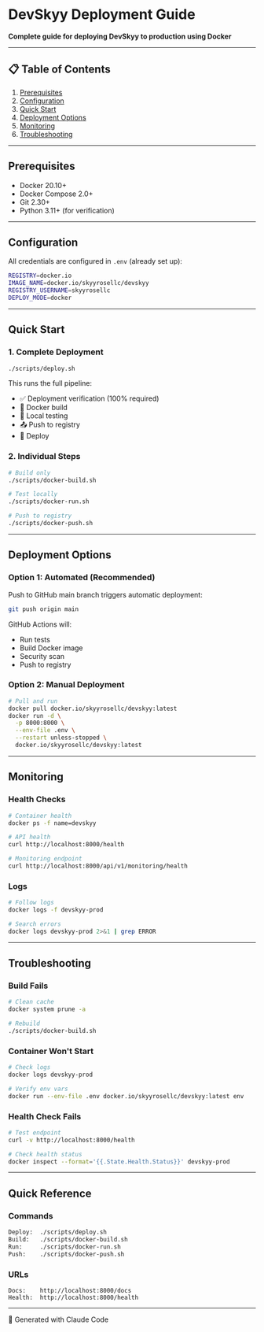 # DevSkyy Deployment Guide

**Complete guide for deploying DevSkyy to production using Docker**

---

## 📋 Table of Contents

1. [Prerequisites](#prerequisites)
2. [Configuration](#configuration)
3. [Quick Start](#quick-start)
4. [Deployment Options](#deployment-options)
5. [Monitoring](#monitoring)
6. [Troubleshooting](#troubleshooting)

---

## Prerequisites

- Docker 20.10+
- Docker Compose 2.0+
- Git 2.30+
- Python 3.11+ (for verification)

---

## Configuration

All credentials are configured in `.env` (already set up):

```bash
REGISTRY=docker.io
IMAGE_NAME=docker.io/skyyrosellc/devskyy
REGISTRY_USERNAME=skyyrosellc
DEPLOY_MODE=docker
```

---

## Quick Start

### 1. Complete Deployment

```bash
./scripts/deploy.sh
```

This runs the full pipeline:
- ✅ Deployment verification (100% required)
- 🔨 Docker build
- 🧪 Local testing
- 📤 Push to registry
- 🚀 Deploy

### 2. Individual Steps

```bash
# Build only
./scripts/docker-build.sh

# Test locally
./scripts/docker-run.sh

# Push to registry
./scripts/docker-push.sh
```

---

## Deployment Options

### Option 1: Automated (Recommended)

Push to GitHub main branch triggers automatic deployment:

```bash
git push origin main
```

GitHub Actions will:
- Run tests
- Build Docker image
- Security scan
- Push to registry

### Option 2: Manual Deployment

```bash
# Pull and run
docker pull docker.io/skyyrosellc/devskyy:latest
docker run -d \
  -p 8000:8000 \
  --env-file .env \
  --restart unless-stopped \
  docker.io/skyyrosellc/devskyy:latest
```

---

## Monitoring

### Health Checks

```bash
# Container health
docker ps -f name=devskyy

# API health
curl http://localhost:8000/health

# Monitoring endpoint
curl http://localhost:8000/api/v1/monitoring/health
```

### Logs

```bash
# Follow logs
docker logs -f devskyy-prod

# Search errors
docker logs devskyy-prod 2>&1 | grep ERROR
```

---

## Troubleshooting

### Build Fails

```bash
# Clean cache
docker system prune -a

# Rebuild
./scripts/docker-build.sh
```

### Container Won't Start

```bash
# Check logs
docker logs devskyy-prod

# Verify env vars
docker run --env-file .env docker.io/skyyrosellc/devskyy:latest env
```

### Health Check Fails

```bash
# Test endpoint
curl -v http://localhost:8000/health

# Check health status
docker inspect --format='{{.State.Health.Status}}' devskyy-prod
```

---

## Quick Reference

### Commands

```bash
Deploy:  ./scripts/deploy.sh
Build:   ./scripts/docker-build.sh
Run:     ./scripts/docker-run.sh
Push:    ./scripts/docker-push.sh
```

### URLs

```
Docs:    http://localhost:8000/docs
Health:  http://localhost:8000/health
```

---

🤖 Generated with Claude Code

